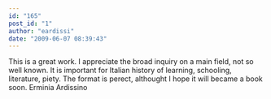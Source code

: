```yaml
---
id: "165"
post_id: "1"
author: "eardissi"
date: "2009-06-07 08:39:43"
---
```

This is a great work. I appreciate the broad inquiry on a main field, not so well known. It is important for Italian history of learning, schooling, literature, piety. The format is perect, althought I hope it will became a book soon. Erminia Ardissino
